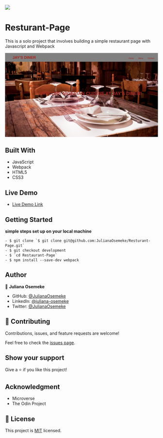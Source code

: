 ![](https://img.shields.io/badge/Microverse-blueviolet)

# Resturant-Page
This is a solo project that involves building a simple restaurant page with Javascript and Webpack

![screenshot](dist/Assets/rest.png)

## Built With
- JavaScript
- Webpack
- HTML5
- CSS3

## Live Demo
- [Live Demo Link](https://julianaosemeke.github.io/Resturant-Page/)


## Getting Started

**simple steps set up on your local machine**

```
- $ git clone `$ git clone git@github.com:JulianaOsemeke/Resturant-Page.git`
- $ git checkout development
- $ `cd Restaurant-Page`
- $ npm install --save-dev webpack

```

## Author

👤 **Juliana Osemeke**

- GitHub: [@JulianaOsemeke](https://github.com/JulianaOsemeke)
- LinkedIn: [@juliana-osemeke](https://www.linkedin.com/in/juliana-osemeke/)
- Twitter: [@JulianaOsemeke](https://twitter.com/JulianaOsemeke)

## 🤝 Contributing

Contributions, issues, and feature requests are welcome!

Feel free to check the [issues page](issues/).


## Show your support

Give a ⭐️ if you like this project!


## Acknowledgment

- Microverse
- The Odin Project



## 📝 License

This project is [MIT](./LICENSE) licensed.





